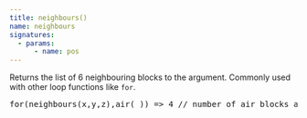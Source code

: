 ```yaml
---
title: neighbours()
name: neighbours
signatures:
  - params:
      - name: pos
---
```


Returns the list of 6 neighbouring blocks to the argument. Commonly used with
other loop functions like `for`.

<pre>
for(neighbours(x,y,z),air(_)) => 4 // number of air blocks around a block
</pre>

